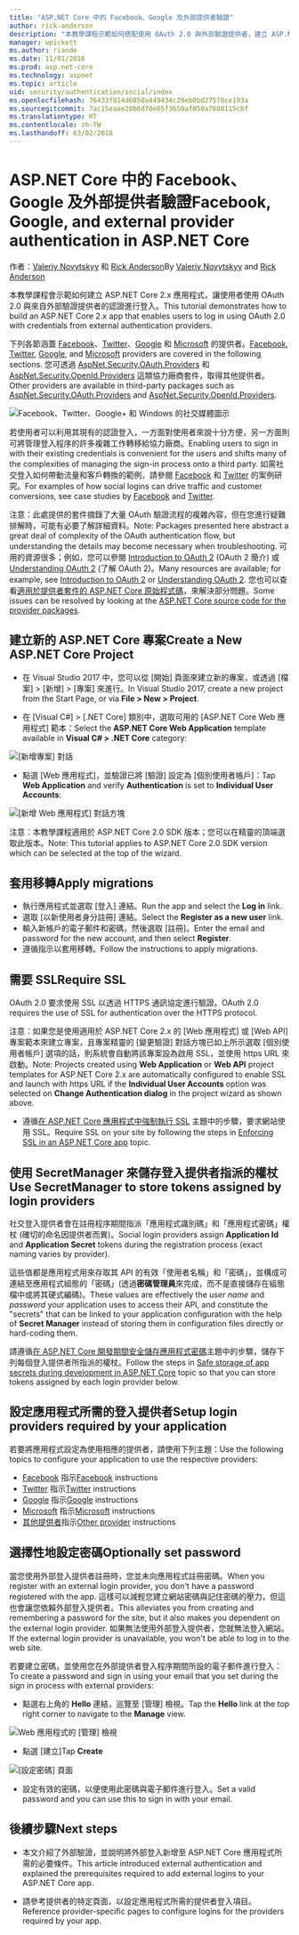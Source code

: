 ```yaml
---
title: "ASP.NET Core 中的 Facebook、Google 及外部提供者驗證"
author: rick-anderson
description: "本教學課程示範如何搭配使用 OAuth 2.0 與外部驗證提供者，建立 ASP.NET Core 2.x 應用程式。"
manager: wpickett
ms.author: riande
ms.date: 11/01/2016
ms.prod: asp.net-core
ms.technology: aspnet
ms.topic: article
uid: security/authentication/social/index
ms.openlocfilehash: 76433f814d6850a449434c29eb0bd27570ce193a
ms.sourcegitcommit: 7ac15eaae20b6d70e65f3650af050a7880115cbf
ms.translationtype: HT
ms.contentlocale: zh-TW
ms.lasthandoff: 03/02/2018
---
```

# <a name="facebook-google-and-external-provider-authentication-in-aspnet-core"></a><span data-ttu-id="46f39-103">ASP.NET Core 中的 Facebook、Google 及外部提供者驗證</span><span class="sxs-lookup"><span data-stu-id="46f39-103">Facebook, Google, and external provider authentication in ASP.NET Core</span></span>

<a name="security-authentication-social-logins"></a>

<span data-ttu-id="46f39-104">作者：[Valeriy Novytskyy](https://github.com/01binary) 和 [Rick Anderson](https://twitter.com/RickAndMSFT)</span><span class="sxs-lookup"><span data-stu-id="46f39-104">By [Valeriy Novytskyy](https://github.com/01binary) and [Rick Anderson](https://twitter.com/RickAndMSFT)</span></span>

<span data-ttu-id="46f39-105">本教學課程會示範如何建立 ASP.NET Core 2.x 應用程式，讓使用者使用 OAuth 2.0 與來自外部驗證提供者的認證進行登入。</span><span class="sxs-lookup"><span data-stu-id="46f39-105">This tutorial demonstrates how to build an ASP.NET Core 2.x app that enables users to log in using OAuth 2.0 with credentials from external authentication providers.</span></span>

<span data-ttu-id="46f39-106">下列各節涵蓋 [Facebook](facebook-logins.md)、[Twitter](twitter-logins.md)、[Google](google-logins.md) 和 [Microsoft](microsoft-logins.md) 的提供者。</span><span class="sxs-lookup"><span data-stu-id="46f39-106">[Facebook](facebook-logins.md), [Twitter](twitter-logins.md), [Google](google-logins.md), and [Microsoft](microsoft-logins.md) providers are covered in the following sections.</span></span> <span data-ttu-id="46f39-107">您可透過 [AspNet.Security.OAuth.Providers](https://github.com/aspnet-contrib/AspNet.Security.OAuth.Providers) 和 [AspNet.Security.OpenId.Providers](https://github.com/aspnet-contrib/AspNet.Security.OpenId.Providers) 這類協力廠商套件，取得其他提供者。</span><span class="sxs-lookup"><span data-stu-id="46f39-107">Other providers are available in third-party packages such as [AspNet.Security.OAuth.Providers](https://github.com/aspnet-contrib/AspNet.Security.OAuth.Providers) and [AspNet.Security.OpenId.Providers](https://github.com/aspnet-contrib/AspNet.Security.OpenId.Providers).</span></span>

![Facebook、Twitter、Google+ 和 Windows 的社交媒體圖示](index/_static/social.png)

<span data-ttu-id="46f39-109">若使用者可以利用其現有的認證登入，一方面對使用者來說十分方便，另一方面則可將管理登入程序的許多複雜工作轉移給協力廠商。</span><span class="sxs-lookup"><span data-stu-id="46f39-109">Enabling users to sign in with their existing credentials is convenient for the users and shifts many of the complexities of managing the sign-in process onto a third party.</span></span> <span data-ttu-id="46f39-110">如需社交登入如何帶動流量和客戶轉換的範例，請參閱 [Facebook](https://www.facebook.com/unsupportedbrowser) 和 [Twitter](https://dev.twitter.com/resources/case-studies) 的案例研究。</span><span class="sxs-lookup"><span data-stu-id="46f39-110">For examples of how social logins can drive traffic and customer conversions, see case studies by [Facebook](https://www.facebook.com/unsupportedbrowser) and [Twitter](https://dev.twitter.com/resources/case-studies).</span></span>

<span data-ttu-id="46f39-111">注意：此處提供的套件摘錄了大量 OAuth 驗證流程的複雜內容，但在您進行疑難排解時，可能有必要了解詳細資料。</span><span class="sxs-lookup"><span data-stu-id="46f39-111">Note: Packages presented here abstract a great deal of complexity of the OAuth authentication flow, but understanding the details may become necessary when troubleshooting.</span></span> <span data-ttu-id="46f39-112">可用的資源很多；例如，您可以參閱 [Introduction to OAuth 2](https://www.digitalocean.com/community/tutorials/an-introduction-to-oauth-2) (OAuth 2 簡介) 或 [Understanding OAuth 2](http://www.bubblecode.net/2016/01/22/understanding-oauth2/) (了解 OAuth 2)。</span><span class="sxs-lookup"><span data-stu-id="46f39-112">Many resources are available; for example, see [Introduction to OAuth 2](https://www.digitalocean.com/community/tutorials/an-introduction-to-oauth-2) or [Understanding OAuth 2](http://www.bubblecode.net/2016/01/22/understanding-oauth2/).</span></span> <span data-ttu-id="46f39-113">您也可以查看[適用於提供者套件的 ASP.NET Core 原始程式碼](https://github.com/aspnet/Security/tree/dev/src)，來解決部分問題。</span><span class="sxs-lookup"><span data-stu-id="46f39-113">Some issues can be resolved by looking at the [ASP.NET Core source code for the provider packages](https://github.com/aspnet/Security/tree/dev/src).</span></span>

## <a name="create-a-new-aspnet-core-project"></a><span data-ttu-id="46f39-114">建立新的 ASP.NET Core 專案</span><span class="sxs-lookup"><span data-stu-id="46f39-114">Create a New ASP.NET Core Project</span></span>

* <span data-ttu-id="46f39-115">在 Visual Studio 2017 中，您可以從 [開始] 頁面來建立新的專案，或透過 [檔案] > [新增] > [專案] 來進行。</span><span class="sxs-lookup"><span data-stu-id="46f39-115">In Visual Studio 2017, create a new project from the Start Page, or via **File > New > Project**.</span></span>

* <span data-ttu-id="46f39-116">在 [Visual C#] > [.NET Core] 類別中，選取可用的 [ASP.NET Core Web 應用程式] 範本：</span><span class="sxs-lookup"><span data-stu-id="46f39-116">Select the **ASP.NET Core Web Application** template available in **Visual C# > .NET Core** category:</span></span>

![[新增專案] 對話](index/_static/new-project.png)

* <span data-ttu-id="46f39-118">點選 [Web 應用程式]，並驗證已將 [驗證] 設定為 [個別使用者帳戶]：</span><span class="sxs-lookup"><span data-stu-id="46f39-118">Tap **Web Application** and verify **Authentication** is set to **Individual User Accounts**:</span></span>

![[新增 Web 應用程式] 對話方塊](index/_static/select-project.png)

<span data-ttu-id="46f39-120">注意：本教學課程適用於 ASP.NET Core 2.0 SDK 版本；您可以在精靈的頂端選取此版本。</span><span class="sxs-lookup"><span data-stu-id="46f39-120">Note: This tutorial applies to ASP.NET Core 2.0 SDK version which can be selected at the top of the wizard.</span></span>

## <a name="apply-migrations"></a><span data-ttu-id="46f39-121">套用移轉</span><span class="sxs-lookup"><span data-stu-id="46f39-121">Apply migrations</span></span>

* <span data-ttu-id="46f39-122">執行應用程式並選取 [登入] 連結。</span><span class="sxs-lookup"><span data-stu-id="46f39-122">Run the app and select the **Log in** link.</span></span>
* <span data-ttu-id="46f39-123">選取 [以新使用者身分註冊] 連結。</span><span class="sxs-lookup"><span data-stu-id="46f39-123">Select the **Register as a new user** link.</span></span>
* <span data-ttu-id="46f39-124">輸入新帳戶的電子郵件和密碼，然後選取 [註冊]。</span><span class="sxs-lookup"><span data-stu-id="46f39-124">Enter the email and password for the new account, and then select **Register**.</span></span>
* <span data-ttu-id="46f39-125">遵循指示以套用移轉。</span><span class="sxs-lookup"><span data-stu-id="46f39-125">Follow the instructions to apply migrations.</span></span>

## <a name="require-ssl"></a><span data-ttu-id="46f39-126">需要 SSL</span><span class="sxs-lookup"><span data-stu-id="46f39-126">Require SSL</span></span>

<span data-ttu-id="46f39-127">OAuth 2.0 要求使用 SSL 以透過 HTTPS 通訊協定進行驗證。</span><span class="sxs-lookup"><span data-stu-id="46f39-127">OAuth 2.0 requires the use of SSL for authentication over the HTTPS protocol.</span></span>

<span data-ttu-id="46f39-128">注意：如果您是使用適用於 ASP.NET Core 2.x 的 [Web 應用程式] 或 [Web API] 專案範本來建立專案，且專案精靈的 [變更驗證] 對話方塊已如上所示選取 [個別使用者帳戶] 選項的話，則系統會自動將該專案設為啟用 SSL，並使用 https URL 來啟動。</span><span class="sxs-lookup"><span data-stu-id="46f39-128">Note: Projects created using **Web Application** or **Web API** project templates for ASP.NET Core 2.x are automatically configured to enable SSL and launch with https URL if the **Individual User Accounts** option was selected on **Change Authentication dialog** in the project wizard as shown above.</span></span>

* <span data-ttu-id="46f39-129">遵循[在 ASP.NET Core 應用程式中強制執行 SSL](xref:security/enforcing-ssl) 主題中的步驟，要求網站使用 SSL。</span><span class="sxs-lookup"><span data-stu-id="46f39-129">Require SSL on your site by following the steps in [Enforcing SSL in an ASP.NET Core app](xref:security/enforcing-ssl) topic.</span></span>

## <a name="use-secretmanager-to-store-tokens-assigned-by-login-providers"></a><span data-ttu-id="46f39-130">使用 SecretManager 來儲存登入提供者指派的權杖</span><span class="sxs-lookup"><span data-stu-id="46f39-130">Use SecretManager to store tokens assigned by login providers</span></span>

<span data-ttu-id="46f39-131">社交登入提供者會在註冊程序期間指派「應用程式識別碼」和「應用程式密碼」權杖 (確切的命名因提供者而異)。</span><span class="sxs-lookup"><span data-stu-id="46f39-131">Social login providers assign **Application Id** and **Application Secret** tokens during the registration process (exact naming varies by provider).</span></span>

<span data-ttu-id="46f39-132">這些值都是應用程式用來存取其 API 的有效「使用者名稱」和「密碼」，並構成可連結至應用程式組態的「密碼」(透過**密碼管理員**來完成，而不是直接儲存在組態檔中或將其硬式編碼)。</span><span class="sxs-lookup"><span data-stu-id="46f39-132">These values are effectively the *user name* and *password* your application uses to access their API, and constitute the "secrets" that can be linked to your application configuration with the help of **Secret Manager** instead of storing them in configuration files directly or hard-coding them.</span></span>

<span data-ttu-id="46f39-133">請遵循[在 ASP.NET Core 開發期間安全儲存應用程式密碼](xref:security/app-secrets)主題中的步驟，儲存下列每個登入提供者所指派的權杖。</span><span class="sxs-lookup"><span data-stu-id="46f39-133">Follow the steps in [Safe storage of app secrets during development in ASP.NET Core](xref:security/app-secrets) topic so that you can store tokens assigned by each login provider below.</span></span>

## <a name="setup-login-providers-required-by-your-application"></a><span data-ttu-id="46f39-134">設定應用程式所需的登入提供者</span><span class="sxs-lookup"><span data-stu-id="46f39-134">Setup login providers required by your application</span></span>

<span data-ttu-id="46f39-135">若要將應用程式設定為使用相應的提供者，請使用下列主題：</span><span class="sxs-lookup"><span data-stu-id="46f39-135">Use the following topics to configure your application to use the respective providers:</span></span>

* <span data-ttu-id="46f39-136">[Facebook](facebook-logins.md) 指示</span><span class="sxs-lookup"><span data-stu-id="46f39-136">[Facebook](facebook-logins.md) instructions</span></span>
* <span data-ttu-id="46f39-137">[Twitter](twitter-logins.md) 指示</span><span class="sxs-lookup"><span data-stu-id="46f39-137">[Twitter](twitter-logins.md) instructions</span></span>
* <span data-ttu-id="46f39-138">[Google](google-logins.md) 指示</span><span class="sxs-lookup"><span data-stu-id="46f39-138">[Google](google-logins.md) instructions</span></span>
* <span data-ttu-id="46f39-139">[Microsoft](microsoft-logins.md) 指示</span><span class="sxs-lookup"><span data-stu-id="46f39-139">[Microsoft](microsoft-logins.md) instructions</span></span>
* <span data-ttu-id="46f39-140">[其他提供者](other-logins.md)指示</span><span class="sxs-lookup"><span data-stu-id="46f39-140">[Other provider](other-logins.md) instructions</span></span>

## <a name="optionally-set-password"></a><span data-ttu-id="46f39-141">選擇性地設定密碼</span><span class="sxs-lookup"><span data-stu-id="46f39-141">Optionally set password</span></span>

<span data-ttu-id="46f39-142">當您使用外部登入提供者註冊時，您並未向應用程式註冊密碼。</span><span class="sxs-lookup"><span data-stu-id="46f39-142">When you register with an external login provider, you don't have a password registered with the app.</span></span> <span data-ttu-id="46f39-143">這樣可以減輕您建立網站密碼與記住密碼的壓力，但這也會讓您依賴外部登入提供者。</span><span class="sxs-lookup"><span data-stu-id="46f39-143">This alleviates you from creating and remembering a password for the site, but it also makes you dependent on the external login provider.</span></span> <span data-ttu-id="46f39-144">如果無法使用外部登入提供者，您就無法登入網站。</span><span class="sxs-lookup"><span data-stu-id="46f39-144">If the external login provider is unavailable, you won't be able to log in to the web site.</span></span>

<span data-ttu-id="46f39-145">若要建立密碼，並使用您在外部提供者登入程序期間所設的電子郵件進行登入：</span><span class="sxs-lookup"><span data-stu-id="46f39-145">To create a password and sign in using your email that you set during the sign in process with external providers:</span></span>

* <span data-ttu-id="46f39-146">點選右上角的 **Hello <email alias>** 連結，巡覽至 [管理] 檢視。</span><span class="sxs-lookup"><span data-stu-id="46f39-146">Tap the **Hello <email alias>** link at the top right corner to navigate to the **Manage** view.</span></span>

![Web 應用程式的 [管理] 檢視](index/_static/pass1a.png)

* <span data-ttu-id="46f39-148">點選 [建立]</span><span class="sxs-lookup"><span data-stu-id="46f39-148">Tap **Create**</span></span>

![[設定密碼] 頁面](index/_static/pass2a.png)

* <span data-ttu-id="46f39-150">設定有效的密碼，以便使用此密碼與電子郵件進行登入。</span><span class="sxs-lookup"><span data-stu-id="46f39-150">Set a valid password and you can use this to sign in with your email.</span></span>

## <a name="next-steps"></a><span data-ttu-id="46f39-151">後續步驟</span><span class="sxs-lookup"><span data-stu-id="46f39-151">Next steps</span></span>

* <span data-ttu-id="46f39-152">本文介紹了外部驗證，並說明將外部登入新增至 ASP.NET Core 應用程式所需的必要條件。</span><span class="sxs-lookup"><span data-stu-id="46f39-152">This article introduced external authentication and explained the prerequisites required to add external logins to your ASP.NET Core app.</span></span>

* <span data-ttu-id="46f39-153">請參考提供者的特定頁面，以設定應用程式所需的提供者登入項目。</span><span class="sxs-lookup"><span data-stu-id="46f39-153">Reference provider-specific pages to configure logins for the providers required by your app.</span></span>
